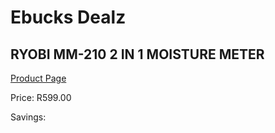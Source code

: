
# Ebucks Dealz
## RYOBI MM-210 2 IN 1 MOISTURE METER
[Product Page](https://www.ebucks.com/web/shop/productSelected.do?prodId=1067915347&catId=370101825)

Price: R599.00

Savings: 


	